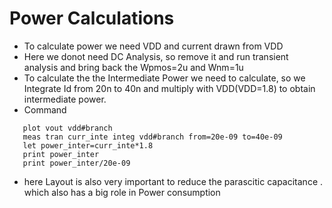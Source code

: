 # Power Calculations
- To calculate power we need VDD and current drawn from VDD
- Here we donot need DC Analysis, so remove it and run transient analysis and bring back the Wpmos=2u and Wnm=1u
- To calculate the the Intermediate Power we need to calculate, so we Integrate Id from 20n to 40n and multiply with VDD(VDD=1.8) to obtain intermediate power.
- Command
 ```
    plot vout vdd#branch
    meas tran curr_inte integ vdd#branch from=20e-09 to=40e-09
    let power_inter=curr_inte*1.8
    print power_inter
    print power_inter/20e-09
 ```
- here Layout is also very important to reduce the parascitic capacitance . which also has a big role in Power consumption
